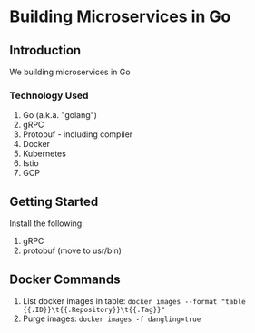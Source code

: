 # Building Microservices in Go

## Introduction

We building microservices in Go

### Technology Used

1. Go (a.k.a. "golang")
1. gRPC
1. Protobuf - including compiler
1. Docker
1. Kubernetes
1. Istio
1. GCP

## Getting Started

Install the following:

1. gRPC
1. protobuf (move to usr/bin)

## Docker Commands

1. List docker images in table: `docker images --format "table {{.ID}}\t{{.Repository}}\t{{.Tag}}"`
1. Purge images: `docker images -f dangling=true`